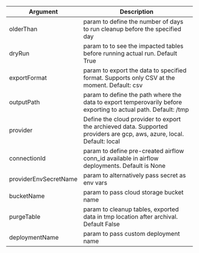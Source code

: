 | Argument      | Description |
| ----------- | ----------- |
| olderThan      | param to define the number of days to run cleanup before the specified day       |
| dryRun   | param to  to see the impacted tables before running actual run. Default True        |
| exportFormat   | param to export the data to specified format. Supports only CSV at the moment. Default: csv        |
| outputPath   | param to define the path where the data to export temperovarily before exporting to actual path. Default: /tmp        |
| provider   | Define the cloud provider to export the archieved data. Supported providers are gcp, aws, azure, local. Default: local        |
| connectionId   | param to define pre-created airflow conn_id available in airflow deployments. Default is None        |
| providerEnvSecretName   | param to alternatively pass secret as env vars         |
| bucketName   | param to pass cloud storage bucket name         |
| purgeTable   | param to cleanup tables, exported data in tmp location after archival. Default False        |
| deploymentName   | param to pass custom deployment name        |
